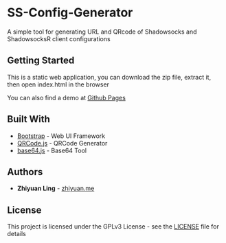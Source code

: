 # SS-Config-Generator
A simple tool for generating URL and QRcode of Shadowsocks and ShadowsocksR client configurations

## Getting Started

This is a static web application, you can download the zip file, extract it, then open index.html in the browser

You can also find a demo at [Github Pages](https://zhiyuan-l.github.io/SS-Config-Generator/)

## Built With

* [Bootstrap](https://github.com/twbs/bootstrap) - Web UI Framework
* [QRCode.js](https://github.com/zhiyuan-l/qrcodejs) - QRCode Generator 
* [base64.js](https://github.com/dankogai/js-base64) - Base64 Tool

## Authors

* **Zhiyuan Ling** - [zhiyuan.me](https://zhiyuan.me)

## License

This project is licensed under the GPLv3 License - see the [LICENSE](LICENSE) file for details
